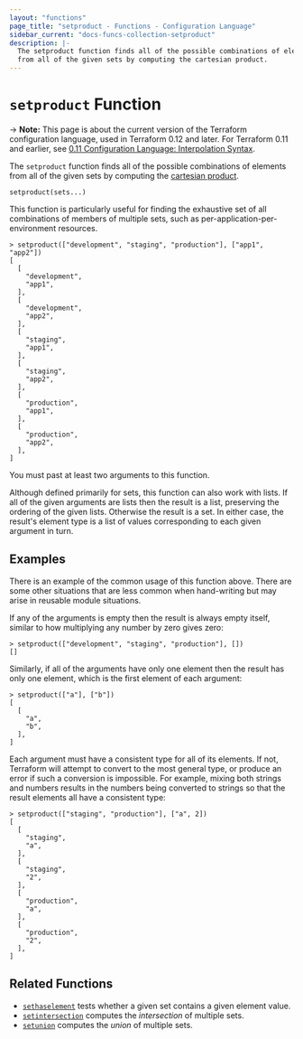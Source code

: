 ```yaml
---
layout: "functions"
page_title: "setproduct - Functions - Configuration Language"
sidebar_current: "docs-funcs-collection-setproduct"
description: |-
  The setproduct function finds all of the possible combinations of elements
  from all of the given sets by computing the cartesian product.
---
```


# `setproduct` Function

-> **Note:** This page is about the current version of the Terraform
configuration language, used in Terraform 0.12 and later. For Terraform 0.11 and
earlier, see
[0.11 Configuration Language: Interpolation Syntax](../../configuration-0-11/interpolation.html).

The `setproduct` function finds all of the possible combinations of elements
from all of the given sets by computing the
[cartesian product](https://en.wikipedia.org/wiki/Cartesian_product).

```hcl
setproduct(sets...)
```

This function is particularly useful for finding the exhaustive set of all
combinations of members of multiple sets, such as per-application-per-environment
resources.

```
> setproduct(["development", "staging", "production"], ["app1", "app2"])
[
  [
    "development",
    "app1",
  ],
  [
    "development",
    "app2",
  ],
  [
    "staging",
    "app1",
  ],
  [
    "staging",
    "app2",
  ],
  [
    "production",
    "app1",
  ],
  [
    "production",
    "app2",
  ],
]
```

You must past at least two arguments to this function.

Although defined primarily for sets, this function can also work with lists.
If all of the given arguments are lists then the result is a list, preserving
the ordering of the given lists. Otherwise the result is a set. In either case,
the result's element type is a list of values corresponding to each given
argument in turn.

## Examples

There is an example of the common usage of this function above. There are some
other situations that are less common when hand-writing but may arise in
reusable module situations.

If any of the arguments is empty then the result is always empty itself,
similar to how multiplying any number by zero gives zero:

```
> setproduct(["development", "staging", "production"], [])
[]
```

Similarly, if all of the arguments have only one element then the result has
only one element, which is the first element of each argument:

```
> setproduct(["a"], ["b"])
[
  [
    "a",
    "b",
  ],
]
```

Each argument must have a consistent type for all of its elements. If not,
Terraform will attempt to convert to the most general type, or produce an
error if such a conversion is impossible. For example, mixing both strings and
numbers results in the numbers being converted to strings so that the result
elements all have a consistent type:

```
> setproduct(["staging", "production"], ["a", 2])
[
  [
    "staging",
    "a",
  ],
  [
    "staging",
    "2",
  ],
  [
    "production",
    "a",
  ],
  [
    "production",
    "2",
  ],
]
```

## Related Functions

* [`sethaselement`](./sethaselement.html) tests whether a given set contains
  a given element value.
* [`setintersection`](./setintersection.html) computes the _intersection_ of
  multiple sets.
* [`setunion`](./setunion.html) computes the _union_ of multiple
  sets.
